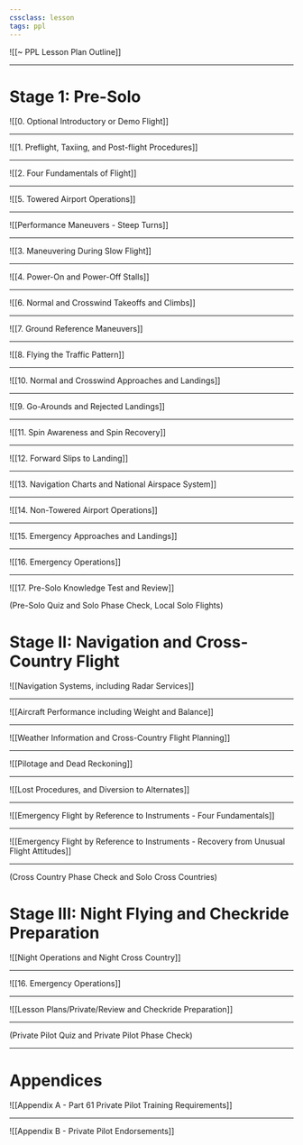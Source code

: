 ```yaml
---
cssclass: lesson
tags: ppl
---
```

![[~ PPL Lesson Plan Outline]]

----

# Stage 1: Pre-Solo
![[0. Optional Introductory or Demo Flight]]

----

![[1. Preflight, Taxiing, and Post-flight Procedures]]

----

![[2. Four Fundamentals of Flight]]

----

![[5. Towered Airport Operations]]

----

![[Performance Maneuvers - Steep Turns]]

----

![[3. Maneuvering During Slow Flight]]

----

![[4. Power-On and Power-Off Stalls]]

----

![[6. Normal and Crosswind Takeoffs and Climbs]]

----

![[7. Ground Reference Maneuvers]]

----

![[8. Flying the Traffic Pattern]]

----

![[10. Normal and Crosswind Approaches and Landings]]

----

![[9. Go-Arounds and Rejected Landings]]

----

![[11. Spin Awareness and Spin Recovery]]

----

![[12. Forward Slips to Landing]]

----

![[13. Navigation Charts and National Airspace System]]

----

![[14. Non-Towered Airport Operations]]

----

![[15. Emergency Approaches and Landings]]

----

![[16. Emergency Operations]]

---

![[17. Pre-Solo Knowledge Test and Review]]


(Pre-Solo Quiz and Solo Phase Check, Local Solo Flights)

# Stage II: Navigation and Cross-Country Flight
![[Navigation Systems, including Radar Services]]

----

![[Aircraft Performance including Weight and Balance]]

----

![[Weather Information and Cross-Country Flight Planning]]

----

![[Pilotage and Dead Reckoning]]

----

![[Lost Procedures, and Diversion to Alternates]]

----

![[Emergency Flight by Reference to Instruments - Four Fundamentals]]

----

![[Emergency Flight by Reference to Instruments - Recovery from Unusual Flight Attitudes]]

----

(Cross Country Phase Check and Solo Cross Countries)

# Stage III: Night Flying and Checkride Preparation
![[Night Operations and Night Cross Country]]

----

![[16. Emergency Operations]]

----

![[Lesson Plans/Private/Review and Checkride Preparation]]

----

(Private Pilot Quiz and Private Pilot Phase Check)


----

# Appendices
![[Appendix A - Part 61 Private Pilot Training Requirements]]

----

![[Appendix B - Private Pilot Endorsements]]